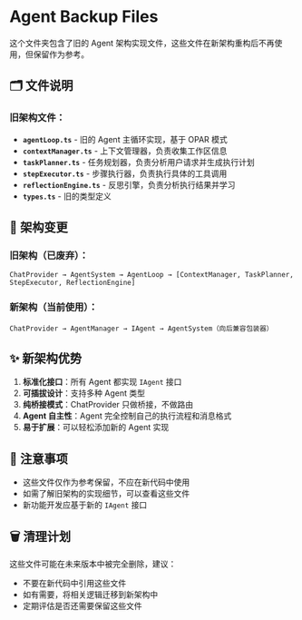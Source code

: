# Agent Backup Files

这个文件夹包含了旧的 Agent 架构实现文件，这些文件在新架构重构后不再使用，但保留作为参考。

## 🗂️ 文件说明

### 旧架构文件：
- **`agentLoop.ts`** - 旧的 Agent 主循环实现，基于 OPAR 模式
- **`contextManager.ts`** - 上下文管理器，负责收集工作区信息
- **`taskPlanner.ts`** - 任务规划器，负责分析用户请求并生成执行计划
- **`stepExecutor.ts`** - 步骤执行器，负责执行具体的工具调用
- **`reflectionEngine.ts`** - 反思引擎，负责分析执行结果并学习
- **`types.ts`** - 旧的类型定义

## 🔄 架构变更

### 旧架构（已废弃）：
```
ChatProvider → AgentSystem → AgentLoop → [ContextManager, TaskPlanner, StepExecutor, ReflectionEngine]
```

### 新架构（当前使用）：
```
ChatProvider → AgentManager → IAgent → AgentSystem（向后兼容包装器）
```

## ✨ 新架构优势

1. **标准化接口**：所有 Agent 都实现 `IAgent` 接口
2. **可插拔设计**：支持多种 Agent 类型
3. **纯桥接模式**：ChatProvider 只做桥接，不做路由
4. **Agent 自主性**：Agent 完全控制自己的执行流程和消息格式
5. **易于扩展**：可以轻松添加新的 Agent 实现

## 📝 注意事项

- 这些文件仅作为参考保留，不应在新代码中使用
- 如需了解旧架构的实现细节，可以查看这些文件
- 新功能开发应基于新的 `IAgent` 接口

## 🗑️ 清理计划

这些文件可能在未来版本中被完全删除，建议：
- 不要在新代码中引用这些文件
- 如有需要，将相关逻辑迁移到新架构中
- 定期评估是否还需要保留这些文件
